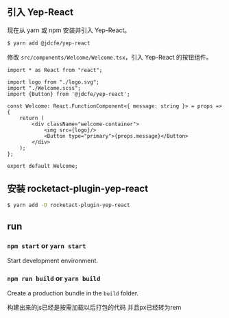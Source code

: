 ## 引入 Yep-React

现在从 yarn 或 npm 安装并引入 Yep-React。

```bash
$ yarn add @jdcfe/yep-react
```

修改 `src/components/Welcome/Welcome.tsx`，引入 Yep-React 的按钮组件。

```tsx
import * as React from "react";

import logo from "./logo.svg";
import "./Welcome.scss";
import {Button} from '@jdcfe/yep-react';

const Welcome: React.FunctionComponent<{ message: string }> = props => {
    return (
        <div className="welcome-container">
            <img src={logo}/>
            <Button type="primary">{props.message}</Button>
        </div>
    );
};

export default Welcome;

```

## 安装 rocketact-plugin-yep-react

```bash
$ yarn add -D rocketact-plugin-yep-react
```


## run 

### `npm start` or `yarn start`

Start development environment.

### `npm run build` or `yarn build`

Create a production bundle in the `build` folder.

构建出来的js已经是按需加载以后打包的代码
并且px已经转为rem
